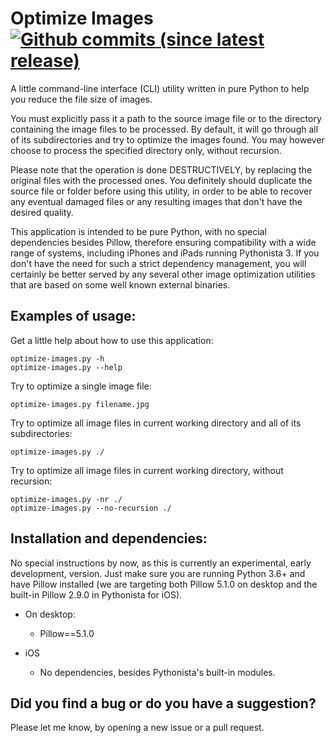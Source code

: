 # Optimize Images [![Github commits (since latest release)](https://img.shields.io/github/commits-since/victordomingos/optimize-images/latest.svg)](https://github.com/victordomingos/optimize-images)
A little command-line interface (CLI) utility written in pure Python to help
you reduce the file size of images.

You must explicitly pass it a path to the source image file or to the
directory containing the image files to be processed. By default, it will go
through all of its subdirectories and try to optimize the images found. You
may however choose to process the specified directory only, without recursion.

Please note that the operation is done DESTRUCTIVELY, by replacing the
original files with the processed ones. You definitely should duplicate the
source file or folder before using this utility, in order to be able to
recover any eventual damaged files or any resulting images that don't have the
desired quality.

This application is intended to be pure Python, with no special dependencies
besides Pillow, therefore ensuring compatibility with a wide range of systems,
including iPhones and iPads running Pythonista 3. If you don't have the need
for such a strict dependency management, you will certainly be better served
by any several other image optimization utilities that are based on some well
known external binaries.

  
## Examples of usage:

Get a little help about how to use this application:

`optimize-images.py -h`  
`optimize-images.py --help`

  
Try to optimize a single image file:

`optimize-images.py filename.jpg`

  
Try to optimize all image files in current working directory and all of its
subdirectories:

`optimize-images.py ./`

  
Try to optimize all image files in current working directory, without recursion:

`optimize-images.py -nr ./`  
`optimize-images.py --no-recursion ./`

  
## Installation and dependencies:

No special instructions by now, as this is currently an experimental, early
development, version. Just make sure you are running Python 3.6+ and have
Pillow installed (we are targeting both Pillow 5.1.0 on desktop and the
built-in Pillow 2.9.0 in Pythonista for iOS).

* On desktop:
  - Pillow==5.1.0

* iOS
  - No dependencies, besides Pythonista's built-in modules.

  
## Did you find a bug or do you have a suggestion?

Please let me know, by opening a new issue or a pull request.
